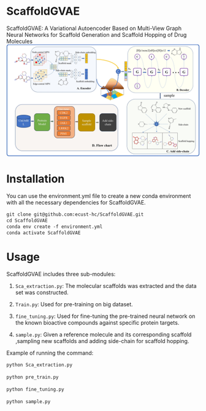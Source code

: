 # ScaffoldGVAE
ScaffoldGVAE: A Variational Autoencoder Based on Multi-View Graph Neural Networks for Scaffold Generation and Scaffold Hopping of Drug Molecules
![image](figure/网络架构图.jpg)
# Installation
You can use the environment.yml file to create a new conda environment with all the necessary dependencies for ScaffoldGVAE.
```
git clone git@github.com:ecust-hc/ScaffoldGVAE.git
cd ScaffoldGVAE
conda env create -f environment.yml
conda activate ScaffoldGVAE
```
# Usage
ScaffoldGVAE includes three sub-modules:
1. `Sca_extraction.py`: The molecular scaffolds was extracted and the data set was constructed.

2. `Train.py`: Used for pre-training on big dataset.

3. `fine_tuning.py`: Used for fine-tuning the pre-trained neural network on the known bioactive compounds against specific protein targets.

4. `sample.py`: Given a reference molecule and its corresponding scaffold ,sampling new scaffolds and adding side-chain for scaffold hopping.

Example of running the command:
```
python Sca_extraction.py

python pre_train.py

python fine_tuning.py

python sample.py
```